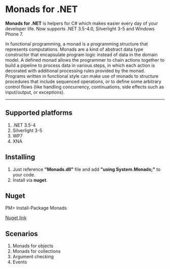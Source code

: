 Monads for .NET
===============

**Monads for .NET** is helpers for C# which makes easier every day of your developer life. Now supports .NET 3.5-4.0, Silverlight 3-5 and Windows Phone 7.

In functional programming, a monad is a programming structure that represents computations. Monads are a kind of abstract data type constructor that encapsulate program logic instead of data in the domain model. A defined monad allows the programmer to chain actions together to build a pipeline to process data in various steps, in which each action is decorated with additional processing rules provided by the monad. Programs written in functional style can make use of monads to structure procedures that include sequenced operations, or to define some arbitrary control flows (like handling concurrency, continuations, side effects such as input/output, or exceptions).

***

Supported platforms
-------------------
1. .NET 3.5-4
2. Silverlight 3-5
3. WP7
4. XNA

Installing
----------
1. Just reference **"Monads.dll"** file and add **"using System.Monads;"** to your code.
2. Install via **nuget**.

Nuget
-----
PM> Install-Package Monads

[Nuget link](http://nuget.org/packages/Monads)

Scenarios
----------
1. Monads for objects
2. Monads for collections 
3. Argument checking 
4. Events 
